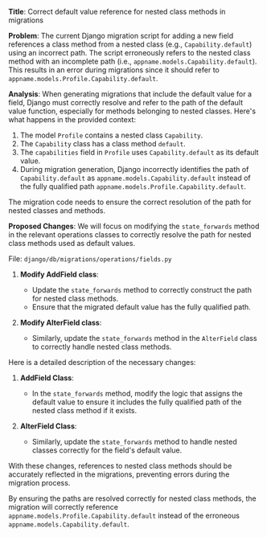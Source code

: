 **Title**: Correct default value reference for nested class methods in migrations

**Problem**: 
The current Django migration script for adding a new field references a class method from a nested class (e.g., `Capability.default`) using an incorrect path. The script erroneously refers to the nested class method with an incomplete path (i.e., `appname.models.Capability.default`). This results in an error during migrations since it should refer to `appname.models.Profile.Capability.default`.

**Analysis**: 
When generating migrations that include the default value for a field, Django must correctly resolve and refer to the path of the default value function, especially for methods belonging to nested classes. Here's what happens in the provided context:

1. The model `Profile` contains a nested class `Capability`.
2. The `Capability` class has a class method `default`.
3. The `capabilities` field in `Profile` uses `Capability.default` as its default value.
4. During migration generation, Django incorrectly identifies the path of `Capability.default` as `appname.models.Capability.default` instead of the fully qualified path `appname.models.Profile.Capability.default`.

The migration code needs to ensure the correct resolution of the path for nested classes and methods.

**Proposed Changes**: 
We will focus on modifying the `state_forwards` method in the relevant operations classes to correctly resolve the path for nested class methods used as default values.

File: `django/db/migrations/operations/fields.py`

1. **Modify AddField class**:
    - Update the `state_forwards` method to correctly construct the path for nested class methods.
    - Ensure that the migrated default value has the fully qualified path.

2. **Modify AlterField class**:
    - Similarly, update the `state_forwards` method in the `AlterField` class to correctly handle nested class methods.

Here is a detailed description of the necessary changes:

1. **AddField Class**:
    - In the `state_forwards` method, modify the logic that assigns the default value to ensure it includes the fully qualified path of the nested class method if it exists.

2. **AlterField Class**:
    - Similarly, update the `state_forwards` method to handle nested classes correctly for the field's default value.

With these changes, references to nested class methods should be accurately reflected in the migrations, preventing errors during the migration process.

By ensuring the paths are resolved correctly for nested class methods, the migration will correctly reference `appname.models.Profile.Capability.default` instead of the erroneous `appname.models.Capability.default`.